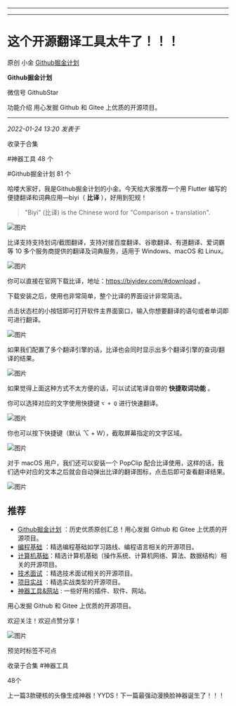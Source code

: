 ----------------------------------------
----------------------------------------
#  这个开源翻译工具太牛了！！！

原创 小金  [ Github掘金计划 ](javascript:void\(0\);)

**Github掘金计划** ![]()

微信号 GithubStar

功能介绍 用心发掘 Github 和 Gitee 上优质的开源项目。

____

_2022-01-24 13:20_ _发表于_

收录于合集

#神器工具 48 个

#Github掘金计划 81 个

哈喽大家好，我是Github掘金计划的小金。今天给大家推荐一个用 Flutter 编写的便捷翻译和词典应用—biyi（ **比译** ），好用到犯规！

> "Biyi" (比译) is the Chinese word for "Comparison + translation".

![图片](https://mmbiz.qpic.cn/mmbiz_png/BcyAypujBVZC1dibIQWUX0sVVkmicV0b8lLpP6maEic8FhwoDOFfOqcpB8heuTfe2iauFCXqGyI5NzdGluicq1Z73jQ/640?wx_fmt=png&wxfrom=5&wx_lazy=1&wx_co=1)

比译支持支持划词/截图翻译，支持对接百度翻译、谷歌翻译、有道翻译、爱词霸等 10 多个服务商提供的翻译及词典服务，适用于 Windows、macOS 和
Linux。

![图片](https://mmbiz.qpic.cn/mmbiz_png/BcyAypujBVZC1dibIQWUX0sVVkmicV0b8l207qBX69VZ0ZKBNAMXtx7kSJIqA1VyYEhJI8L1Vy0P0Iel2ggT0LBg/640?wx_fmt=png&wxfrom=5&wx_lazy=1&wx_co=1)

你可以直接在官网下载比译，地址：https://biyidev.com/#download 。

下载安装之后，使用也非常简单，整个比译的界面设计非常简洁。

点击状态栏的小按钮即可打开软件主界面窗口，输入你想要翻译的语句或者单词即可进行翻译。

![图片](https://mmbiz.qpic.cn/mmbiz_png/BcyAypujBVZC1dibIQWUX0sVVkmicV0b8lU0q3RdOfvrYOKz05l1tBmK9OSdVsbPs3NEiatGXtmzIDoQtxXF2pTsA/640?wx_fmt=png)

如果我们配置了多个翻译引擎的话，比译也会同时显示出多个翻译引擎的查词/翻译的结果。

![图片](https://mmbiz.qpic.cn/mmbiz_png/BcyAypujBVZC1dibIQWUX0sVVkmicV0b8lWk0CnthA6yZQIOKW8d7T1kUCxprnKgBS6oVh3zjlFxKicbJ85bXicUoA/640?wx_fmt=png)

如果觉得上面这种方式不太方便的话，可以试试笔译自带的 **快捷取词功能** 。

你可以选择对应的文字使用快捷键 `⌥ + Q` 进行快速翻译。

![图片](https://mmbiz.qpic.cn/mmbiz_png/BcyAypujBVZC1dibIQWUX0sVVkmicV0b8l80OA55OR00YqyOYiboGiaPJoMAdnNMhjGjn663GgNT5vibjAncQyfY3PQ/640?wx_fmt=png)

你也可以按下快捷键（默认 ⌥ + W），截取屏幕指定的文字区域。

![图片](https://mmbiz.qpic.cn/mmbiz_png/BcyAypujBVZC1dibIQWUX0sVVkmicV0b8luOZhHAO2xuzNSxgfaMAAUSibj47noYmhUHCnf1qQanO6oIZrY7qMO5Q/640?wx_fmt=png)

对于 macOS 用户，我们还可以安装一个 PopClip
配合比译使用，这样的话，我们选中对应的文本之后就会自动弹出比译的翻译图标，点击后即可查看翻译结果。

![图片](https://mmbiz.qpic.cn/mmbiz_png/BcyAypujBVZC1dibIQWUX0sVVkmicV0b8lkOxVCgEHKwJIlGgZTxQyzzRUbfSwDMLwYibvOB0VCrXXVnN2Mkl9OWg/640?wx_fmt=png)

## 推荐

  * [Github掘金计划](https://mp.weixin.qq.com/mp/appmsgalbum?__biz=MzIwNDgzMzI3Mg==&action=getalbum&album_id=1571213952619954180#wechat_redirect) ：历史优质原创汇总！用心发掘 Github 和 Gitee 上优质的开源项目。
  * [编程基础](https://mp.weixin.qq.com/mp/appmsgalbum?action=getalbum&album_id=1632585323454971905&__biz=MzIwNDgzMzI3Mg==#wechat_redirect) ：精选编程基础如学习路线、编程语言相关的开源项目。
  * [计算机基础](https://mp.weixin.qq.com/mp/appmsgalbum?action=getalbum&album_id=1635325633234780161&__biz=MzIwNDgzMzI3Mg==#wechat_redirect)：精选计算机基础（操作系统、计算机网络、算法、数据结构）相关的开源项目。
  * [技术面试](https://mp.weixin.qq.com/mp/appmsgalbum?action=getalbum&album_id=1632589980491366403&__biz=MzIwNDgzMzI3Mg==#wechat_redirect) ：精选技术面试相关的开源项目。
  * [项目实战](https://mp.weixin.qq.com/mp/appmsgalbum?action=getalbum&album_id=1632590550748938241&__biz=MzIwNDgzMzI3Mg==#wechat_redirect) ：精选实战类型的开源项目。
  * [神器工具&网站](https://mp.weixin.qq.com/mp/appmsgalbum?__biz=MzIwNDgzMzI3Mg==&action=getalbum&album_id=1692140336665378820#wechat_redirect) : 一些好用的插件、软件、网站。

  

用心发掘 Github 和 Gitee 上优质的开源项目。

欢迎关注！欢迎点赞分享！

![图片](https://mmbiz.qpic.cn/mmbiz_jpg/BcyAypujBVZqeicvzhcGl7FLyAw3Xsu2POdZOiaPnQXryMp8gyzkcKF4NGgOydQcCWhicNREhf8fQ1euq2lTzhrtA/640?wx_fmt=jpeg)

预览时标签不可点

收录于合集 #神器工具

48个

上一篇3款硬核的头像生成神器！YYDS！下一篇最强动漫换脸神器诞生了！！！

